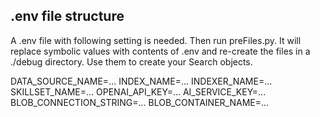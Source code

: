 ## .env file structure

A .env file with following setting is needed. Then run preFiles.py. It will replace symbolic values with contents of .env and re-create the files in a ./debug directory. Use them to create your Search objects.

DATA_SOURCE_NAME=...
INDEX_NAME=...
INDEXER_NAME=...
SKILLSET_NAME=...
OPENAI_API_KEY=...
AI_SERVICE_KEY=...
BLOB_CONNECTION_STRING=...
BLOB_CONTAINER_NAME=...